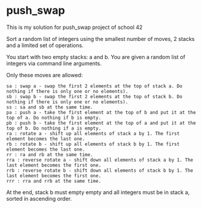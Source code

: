 # push_swap
This is my solution for push_swap project of school 42

Sort a random list of integers using the smallest number of moves, 2 stacks and a limited set of operations.

You start with two empty stacks: a and b. You are given a random list of integers via command line arguments.

Only these moves are allowed:

    sa : swap a - swap the first 2 elements at the top of stack a. Do nothing if there is only one or no elements).
    sb : swap b - swap the first 2 elements at the top of stack b. Do nothing if there is only one or no elements).
    ss : sa and sb at the same time.
    pa : push a - take the first element at the top of b and put it at the top of a. Do nothing if b is empty.
    pb : push b - take the first element at the top of a and put it at the top of b. Do nothing if a is empty.
    ra : rotate a - shift up all elements of stack a by 1. The first element becomes the last one.
    rb : rotate b - shift up all elements of stack b by 1. The first element becomes the last one.
    rr : ra and rb at the same time.
    rra : reverse rotate a - shift down all elements of stack a by 1. The last element becomes the first one.
    rrb : reverse rotate b - shift down all elements of stack b by 1. The last element becomes the first one.
    rrr : rra and rrb at the same time.


At the end, stack b must empty empty and all integers must be in stack a, sorted in ascending order. 
